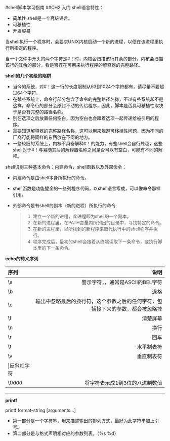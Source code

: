 #shell脚本学习指南
##CH2 入门
shell语言特性：
+ 简单性 shell是一个高级语言。
+ 可移植性 
+ 开发容易

当shell执行一个程序时，会要求UNIX内核启动一个新的进程，以便在该进程里执行所指定的程序。

当一个文件中开头的两个字符是#！时，内核会扫描该行其余的部分，内核会扫描该行的其余的部分，看是否存在可用来执行程序的解释器的完整路径。

**shell的几个初级的陷阱**
+ 当今的系统，对#！这一行的长度限制从63到1024个字符都有，请尽量不要超过64个字符。
+ 在某些系统上，命令行部分包含了命令的完整路径名称，不过有些系统却不是这样，命令行的部分会原封不动的传给程序，因此，脚本是否具可移植性取决于是否有完整的路径名称。
+ 别在选项之后放置任何空白，因为空白也会跟着选项一起传递给被引用的程序。
+ 需要知道解释器的完整路径名称，这可以用来规避可移植性问题，因为不同的厂商可能将同样的东西放在不同的地方。
+ 一些较旧的系统上，内核不具备解释#！的能力，有些shell会自行处理，这些shell对于#！与紧随其后的解释器名称之间是否可以有空白，可能有不同的解释。

shell识别三种基本命令：内建命令，shell函数以及外部命令：
+ 内建命令是由shell本身所执行的命令。
+ shell函数是功能健全的一些列程序代码，以shell语言写成，可以像命令那样引用。
+ 外部命令是有shell的副本（新的进程）所执行的命令

    >1. 建立一个新的进程，此进程即为shell的一个副本。
    >2. 在新的进程里，在PATH变量内所列出的目录中，寻找特定的命令。
    >3. 在新的进程里，以所找到的新程序来取代执行中的shell程序并执行。
    >4. 程序完成后，最初的shell会接着从终端读取下一条命令，或执行脚本里的下一条命令。
    
**echo的转义序列**

|序列|说明|
|:--|--:|
|\a|警示字符，，通常是ASCII的BEL字符|
|\b|退格|
|\c|输出中忽略最后的换行符，这个参数之后的任何字符，包括接下来的参数，都会被忽略掉|
|\f|清楚屏幕|
|\n|换行|
|\r|回车|
|\t|水平制表符|
|\v|垂直制表符|
|\\|反斜杠字符|
|\0ddd|将字符表示成1到3位的八进制数值|
----------------
**printf**

printf format-string [arguments...]
+ 第一部分是一个字符串，用来描述输出的排列方式，最好为此字符串加上引号。
+ 第二部分是与格式声明相对应的参数列表。（%s %d）


    
